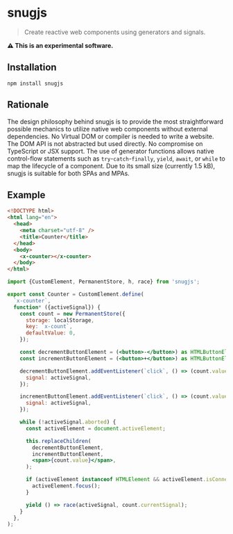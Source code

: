 # snugjs

> Create reactive web components using generators and signals.

**⚠️ This is an experimental software.**

## Installation

```
npm install snugjs
```

## Rationale

The design philosophy behind snugjs is to provide the most straightforward
possible mechanics to utilize native web components without external
dependencies. No Virtual DOM or compiler is needed to write a website. The DOM
API is not abstracted but used directly. No compromise on TypeScript or JSX
support. The use of generator functions allows native control-flow statements
such as `try`-`catch`-`finally`, `yield`, `await`, or `while` to map the
lifecycle of a component. Due to its small size (currently 1.5 kB), snugjs is
suitable for both SPAs and MPAs.

## Example

```html
<!DOCTYPE html>
<html lang="en">
  <head>
    <meta charset="utf-8" />
    <title>Counter</title>
  </head>
  <body>
    <x-counter></x-counter>
  </body>
</html>
```

```jsx
import {CustomElement, PermanentStore, h, race} from 'snugjs';

export const Counter = CustomElement.define(
  `x-counter`,
  function* ({activeSignal}) {
    const count = new PermanentStore({
      storage: localStorage,
      key: `x-count`,
      defaultValue: 0,
    });

    const decrementButtonElement = (<button>-</button>) as HTMLButtonElement;
    const incrementButtonElement = (<button>+</button>) as HTMLButtonElement;

    decrementButtonElement.addEventListener(`click`, () => (count.value -= 1), {
      signal: activeSignal,
    });

    incrementButtonElement.addEventListener(`click`, () => (count.value += 1), {
      signal: activeSignal,
    });

    while (!activeSignal.aborted) {
      const activeElement = document.activeElement;

      this.replaceChildren(
        decrementButtonElement,
        incrementButtonElement,
        <span>{count.value}</span>,
      );

      if (activeElement instanceof HTMLElement && activeElement.isConnected) {
        activeElement.focus();
      }

      yield () => race(activeSignal, count.currentSignal);
    }
  },
);
```
